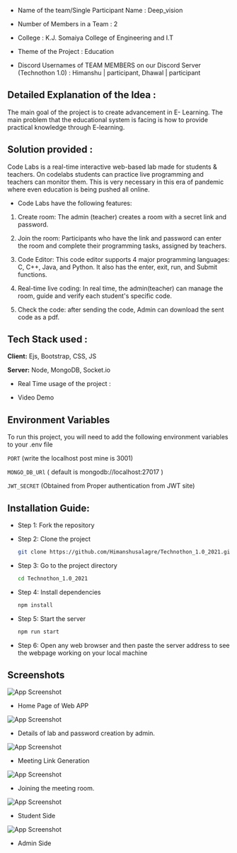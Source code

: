 * Name of the team/Single Participant Name : Deep_vision

* Number of Members in a Team : 2

* College : K.J. Somaiya College of Engineering and I.T

* Theme of the Project : Education

* Discord Usernames of TEAM MEMBERS on our Discord Server (Technothon 1.0) : Himanshu | participant, Dhawal | participant

## Detailed Explanation of the Idea : 
The main goal of the project is to create advancement in E- Learning.
The main problem that the educational system is facing is how to provide practical knowledge through E-learning.

## Solution provided : 
Code Labs is a real-time interactive web-based lab made for students & teachers. On codelabs students can practice live programming and teachers can monitor them. 
This is very necessary in this era of pandemic where even education is being pushed all online.

* Code Labs have the following features:

 1) Create room: The admin (teacher) creates a room with a secret link and password.

 2) Join the room: Participants who have the link and password can enter the room and complete their programming tasks, assigned by teachers.

 3) Code Editor: This code editor supports 4 major programming languages: C, C++, Java, and Python. It also has the enter, exit, run, and Submit functions.

 4) Real-time live coding: In real time, the admin(teacher) can manage the room, guide and verify each student's specific code.

 5) Check the code: after sending the code, Admin can download the sent code as a pdf.

## Tech Stack used : 

**Client:** Ejs, Bootstrap, CSS, JS

**Server:** Node, MongoDB, Socket.io

* Real Time usage of the project : 

* Video Demo


## Environment Variables

To run this project, you will need to add the following environment variables to your .env file

`PORT` (write the localhost post mine is 3001)

`MONGO_DB_URl` ( default is mongodb://localhost:27017 )

`JWT_SECRET` (Obtained from Proper authentication from JWT site)

  
## Installation Guide: 
- Step 1:  Fork the repository

- Step 2: Clone the project

    ```bash
  git clone https://github.com/Himanshusalagre/Technothon_1.0_2021.git
    ```

- Step 3: Go to the project directory

    ```bash
  cd Technothon_1.0_2021
    ```

- Step 4: Install dependencies

    ```bash
  npm install
    ```

- Step 5: Start the server

    ```bash
  npm run start
    ```

- Step 6: Open any web browser and then paste the server address to see the webpage working on your local machine

## Screenshots

![App Screenshot](https://github.com/Himanshusalagre/Technothon_1.0_2021/public/1.png)

- Home Page of Web APP

![App Screenshot](https://github.com/Himanshusalagre/Technothon_1.0_2021/2.png)

- Details of lab and password creation by admin.

![App Screenshot](https://github.com/Himanshusalagre/Technothon_1.0_2021/3.png)

- Meeting Link Generation

![App Screenshot](https://github.com/Himanshusalagre/Technothon_1.0_2021/4.png)

- Joining the meeting room.

![App Screenshot](https://github.com/Himanshusalagre/Technothon_1.0_2021/5.png)

- Student Side 

![App Screenshot](https://github.com/Himanshusalagre/Technothon_1.0_2021/6.png)

- Admin Side

